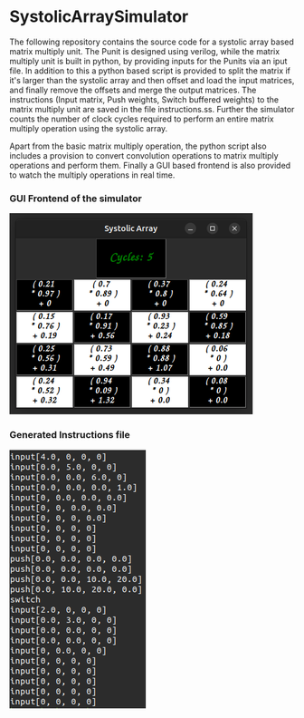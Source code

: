 # SystolicArraySimulator
The following repository contains the source code for a systolic array based matrix multiply unit. The Punit is designed using verilog, while the matrix multiply unit is built in python, by providing inputs for the Punits via an iput file. In addition to this a python based script is provided to split the matrix if it's larger than the systolic array and then offset and load the input matrices, and finally remove the offsets and merge the output matrices. The instructions (Input matrix, Push weights, Switch buffered weights) to the matrix multiply unit are saved in the file instructions.ss. Further the simulator counts the number of clock cycles required to perform an entire matrix multiply operation using the systolic array. 

Apart from the basic matrix multiply operation, the python script also includes a provision to convert convolution operations to matrix multiply operations and perform them. Finally a GUI based frontend is also provided to watch the multiply operations in real time.

### GUI Frontend of the simulator<br>
![Simulation](./images/Simulator.png "GUI Frontend of the simulator")<br>
### Generated Instructions file<br>
![Instructions](./images/Instructions.png "Generated Instructions file")